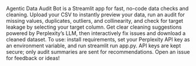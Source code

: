Agentic Data Audit Bot is a Streamlit app for fast, no-code data checks and cleaning.
Upload your CSV to instantly preview your data, run an audit for missing values, duplicates, outliers, and collinearity, and check for target leakage by selecting your target column.
Get clear cleaning suggestions powered by Perplexity’s LLM, then interactively fix issues and download a cleaned dataset.
To use: install requirements, set your Perplexity API key as an environment variable, and run streamlit run app.py.
API keys are kept secure; only audit summaries are sent for recommendations.
Open an issue for feedback or ideas!